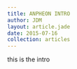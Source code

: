 ```yaml
---
title: ANPHEON INTRO
author: JDM
layout: article.jade
date: 2015-07-16
collection: articles
---
```


this is the intro